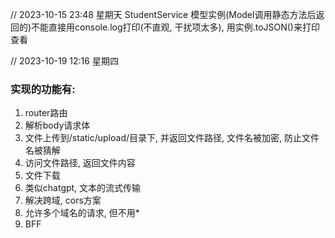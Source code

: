 
// 2023-10-15 23:48 星期天
StudentService
模型实例(Model调用静态方法后返回的)不能直接用console.log打印(不直观, 干扰项太多), 用实例.toJSON()来打印查看


// 2023-10-19 12:16 星期四
### 实现的功能有:
1. router路由
1. 解析body请求体
1. 文件上传到/static/upload/目录下, 并返回文件路径, 文件名被加密, 防止文件名被猜解
1. 访问文件路径, 返回文件内容
1. 文件下载
1. 类似chatgpt, 文本的流式传输
1. 解决跨域, cors方案
1. 允许多个域名的请求, 但不用*
1. BFF